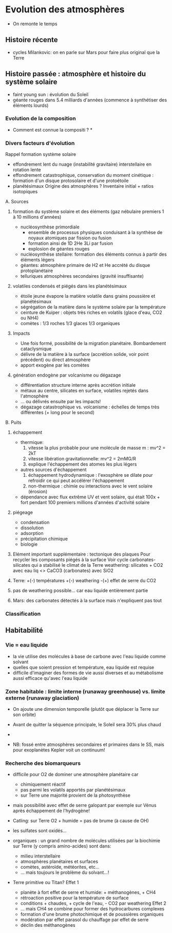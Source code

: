 # Evolution des atmosphères

* On remonte le temps

## Histoire récente

* cycles Milankovic: on en parle sur Mars pour faire plus original que la Terre

## Histoire passée : atmosphère et histoire du système solaire

* faint young sun : évolution du Soleil
* géante rouges dans 5.4 milliards d'années (commence à synthétiser des éléments lourds)

### Evolution de la composition 

* Comment est connue la compositi ?
  * 

### Divers facteurs d'évolution

Rappel formation système solaire
* effondrement lent du nuage (instabilité gravitaire) interstellaire en rotation lente
* effondrement catastrophique, conservation du moment cinétique : formation d'un disque protosolaire et d'une protoétoile
* planétésimaux
Origine des atmosphères ? Inventaire initial + ratios isotopiques

A. Sources
1. formation du système solaire et des éléments (gaz nébulaire premiers 1 à 10 millions d'années)
   * nucléosynthèse primordiale
     * ensemble de processus physiques conduisant à la synthèse de noyaux atomiques par fission ou fusion
     * formation ainsi de 1D 2He 3Li par fusion
     * explosion de géantes rouges 
   * nucléosynthèse stellaire: formation des éléments connus à partir des éléments légers
   * géantes: atmosphère primaire de H2 et He accrété du disque protoplanétaire
   * telluriques atmosphères secondaires (gravité insuffisante)

2. volatiles condensés et piégés dans les planétésimaux
   * étoile jeune évapore la matière volatile dans grains poussière et planétésimaux
   * ségrégation de la matière dans le système solaire par la température
   * ceinture de Kuiper : objets très riches en volatils (glace d'eau, CO2 ou NH4)
   * comètes : 1/3 roches 1/3 glaces 1/3 organiques

3. Impacts
   * Une fois formé, possibilité de la migration planétaire. Bombardement cataclysmique
   * délivre de la matière à la surface (accrétion solide, voir point précédent) ou direct atmosphère
   * apport exogène par les comètes

4. génération endogène par volcanisme ou dégazage
   * différentiation structure interne après accrétion initiale
   * métaux au centre, silicates en surface, volatiles rejetés dans l'atmosphère
   * ... ou délivrés ensuite par les impacts!
   * dégazage catastrophique vs. volcanisme : échelles de temps très différentes (+ long pour le second)

B. Puits
1. échappement
   * thermique: 
      1. vitesse la plus probable pour une molécule de masse m : mv^2 = 2kT
      2. vitesse libération gravitationnelle: mv^2 = 2mMG/R
      3. explique l'échappement des atomes les plus légers
   * autres sources d'échappement
      1. échappement hydrodynamique : l'exosphère se dilate pour refroidir ce qui peut accélérer l'échappement
      2. non-thermique : chimie ou interactions avec le vent solaire (érosion)
   * dépendance avec flux extrême UV et vent solaire, qui était 100x + fort pendant 100 premiers millions d'années d'activité solaire

2. piégeage
   * condensation
   * dissolution
   * adsorption
   * précipitation chimique
   * biologie

3. Elément important supplémentaire : tectonique des plaques
Pour recycler les composants piégés à la surface
Voir cycle carbonates-silicates qui a stabilisé le climat de la Terre
weathering: silicates + CO2 avec eau liq <> CaCO3 (carbonates) avec SiO2
  1. Terre: +(-) températures +(-) weathering -(+) effet de serre du CO2 
  2. pas de weathering possible... car eau liquide entièrement partie
  3. Mars: des carbonates détectés à la surface mais n'expliquent pas tout

### Classification

## Habitabilité

### Vie = eau liquide

* la vie utilise des molécules à base de carbone avec l'eau liquide comme solvant
* quelles que soient pression et température, eau liquide est requise
* difficile d'imaginer des formes de vie aussi diverses et au métabolisme aussi efficace qu'avec l'eau liquide

### Zone habitable : limite interne (runaway greenhouse) vs. limite externe (runaway glaciation)

* On ajoute une dimension temporelle (plutôt que déplacer la Terre sur son orbite)
* Avant de quitter la séquence principale, le Soleil sera 30% plus chaud
* 

* NB: fossé entre atmosphères secondaires et primaires dans le SS, mais pour exoplanètes Kepler voit un continuum!

### Recherche des biomarqueurs


* difficile pour O2 de dominer une atmosphère planétaire car
  * chimiquement réactif
  * pas parmi les volatils apportés par planétésimaux
  * sur Terre une majorité provient de la photosynthèse
* mais possibilité avec effet de serre galopant par exemple sur Vénus après échappement de l'hydrogène!

* Catling: sur Terre O2 + humide = pas de brume (à cause de OH)
* les sulfates sont oxidés...

* organiques : un grand nombre de molécules utilisées par la biochimie sur Terre (y compris amino-acides) sont dans:
  * milieu interstellaire
  * atmosphères planétaires et surfaces
  * comètes, astéroïde, météorites, etc...
  * ... mais toujours le problème du solvant...!

* Terre primitive ou Titan?
Effet 1
  * planète à fort effet de serre et humide: + méthanogènes, + CH4
  * rétroaction positive pour la température de surface
  * conditions + chaudes, + cycle de l'eau, - CO2 par weathering
Effet 2
  * ... mais CH4 se combine pour former des hydrocarbures complexes
  * formation d'une brume photochimique et de poussières organiques
  * modération par effet parasol du chauffage par effet de serre
  * déclin des méthanogènes

